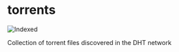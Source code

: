torrents 
========
![Indexed](https://img.shields.io/badge/indexed-155300-blue)

Collection of torrent files discovered in the DHT network
